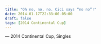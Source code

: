 ```yaml
---
title: "Oh no, no, no. Cici says “no no”!"
date: 2014-01-17T22:33:00-05:00
draft: false
tags: [2014 Continental Cup]
---
```

— 2014 Continental Cup, Singles
<!--more--> 

